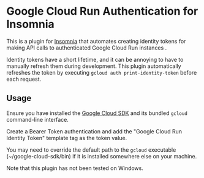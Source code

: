# Google Cloud Run Authentication for Insomnia

This is a plugin for [Insomnia](https://insomnia.rest/) that automates creating identity tokens for making API calls to authenticated Google Cloud Run instances .

Identity tokens have a short lifetime, and it can be annoying to have to manually refresh them during development. This plugin automatically refreshes the token by executing `gcloud auth print-identity-token` before each request.
  
  ## Usage
  Ensure you have installed the [Google Cloud SDK](https://cloud.google.com/sdk/install) and its bundled `gcloud` command-line interface.
  
  Create a Bearer Token authentication and add the "Google Cloud Run Identity Token" template tag as the token value.
  
  You may need to override the default path to the `gcloud` executable (~/google-cloud-sdk/bin) if it is installed somewhere else on your machine.
  
  Note that this plugin has not been tested on Windows. 
